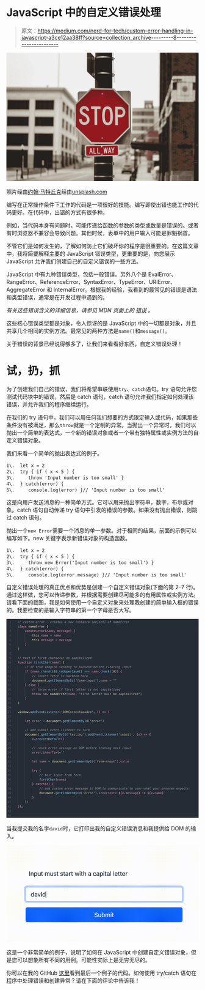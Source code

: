 # JavaScript 中的自定义错误处理

> 原文：<https://medium.com/nerd-for-tech/custom-error-handling-in-javascript-a3ce12aa38ff?source=collection_archive---------8----------------------->

![](img/d4bd3203fed534b2306ae1c3dfde7e36.png)

照片经由[约翰·马特丘克](https://unsplash.com/@john_matychuk)经由[unsplash.com](https://unsplash.com/photos/dJdcb11aboQ)

编写在正常操作条件下工作的代码是一项很好的技能。编写即使出错也能工作的代码更好。在代码中，出错的方式有很多种。

例如，当代码本身有问题时，可能传递给函数的参数的类型或数量是错误的。或者有时浏览器不兼容会导致问题。其他时候，表单中的用户输入可能是罪魁祸首。

不管它们是如何发生的，了解如何防止它们破坏你的程序是很重要的。在这篇文章中，我将简要解释主要的 JavaScript 错误类型，更重要的是，向您展示 JavaScript 允许我们创建自己的自定义错误的一些方法。

JavaScript 中有九种错误类型，包括一般错误。另外八个是 EvalError、RangeError、ReferenceError、SyntaxError、TypeError、URIError、AggregateError 和 InternalError。根据我的经验，我看到的最常见的错误是语法和类型错误，通常是在开发过程中遇到的。

*有关这些错误含义的详细信息，请参见 MDN 页面上的* [*错误*](https://developer.mozilla.org/en-US/docs/Web/JavaScript/Reference/Global_Objects/Error) *。*

这些核心错误类型都是对象，令人惊讶的是 JavaScript 中的一切都是对象，并且共享几个相同的实例方法。最常见的两种方法是`name()`和`message()`。

关于错误的背景已经说得够多了，让我们来看看好东西，自定义错误处理！

# 试，扔，抓

为了创建我们自己的错误，我们将希望串联使用`try`、`catch`语句。try 语句允许您测试代码块中的错误，然后是 catch 语句，catch 语句允许我们指定如何处理该错误，并允许我们的程序继续运行。

在我们的 try 语句中，我们可以用任何我们想要的方式限定输入或代码，如果那些条件没有被满足，那么`throw`就是一个定制的异常。当抛出一个异常时，我们可以抛出一个简单的表达式，一个新的错误对象或者一个带有独特属性或实例方法的自定义错误对象。

我们来看一个简单的抛出表达式的例子。

```
1\.  let x = 2
2\.  try { if ( x < 5 ) {
3\.     throw 'Input number is too small' } 
4\.  } catch(error) {
5\.     console.log(error) }// 'Input number is too small'
```

这是向用户发送消息的一种简单方式。它可以用来抛出字符串，数字，布尔或对象。catch 语句自动传递 try 语句中引发的错误的参数。如果没有抛出错误，则跳过 catch 语句。

抛出一个`new Error`需要一个消息的单一参数。对于相同的结果，前面的示例可以编写如下。new 关键字表示新错误对象的构造函数。

```
1\.  let x = 2
2\.  try { if ( x < 5 ) {
3\.     throw new Error('Input number is too small') } 
4\.  } catch(error) {
5\.     console.log(error.message) }// 'Input number is too small'
```

自定义错误处理的真正优点和优势是创建一个自定义错误对象(下面的第 2–7 行)。通过这样做，您可以传递参数，并根据需要创建尽可能多的有用属性或实例方法。请看下面的截图，我是如何使用一个自定义对象来处理我创建的简单输入框的错误的。我要检查的是输入字符串的第一个字母是否大写。

![](img/8083a5ab24faf3eccab64c2a6a926ce4.png)

当我提交我的名字`david`时，它打印出我的自定义错误消息和我提供给 DOM 的输入。

![](img/24724ac2c535b8e1b9939206dc29ab25.png)

这是一个非常简单的例子，说明了如何在 JavaScript 中创建自定义错误对象，但是您可以想象所有不同的用例。可能性实际上是无穷无尽的。

你可以在我的 GitHub [这里](https://github.com/dpolcari18/custom-errors-blog)看到最后一个例子的代码。如何使用 try/catch 语句在程序中处理错误和创建异常？请在下面的评论中告诉我！
